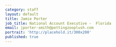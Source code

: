 ```yaml
---
category: staff
layout: default
title: Jamie Porter
job_title: National Account Executive -  Florida
email: jporter-smith@pettingzooplush.com
portrait: 'http://placehold.it/300x200'
published: true
---
```

